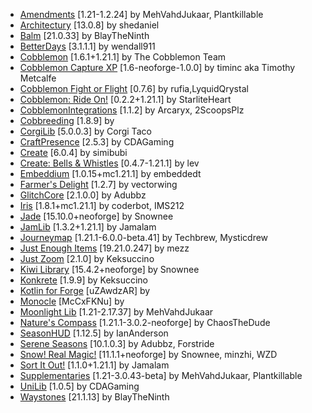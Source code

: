 - [Amendments](https://modrinth.com/mod/6iTJugQR) [1.21-1.2.24] by MehVahdJukaar, Plantkillable
- [Architectury](https://modrinth.com/mod/lhGA9TYQ) [13.0.8] by shedaniel
- [Balm](https://modrinth.com/mod/MBAkmtvl) [21.0.33] by BlayTheNinth
- [BetterDays](https://modrinth.com/mod/tPLE214j) [3.1.1.1] by wendall911
- [Cobblemon](https://modrinth.com/mod/MdwFAVRL) [1.6.1+1.21.1] by The Cobblemon Team
- [Cobblemon Capture XP](https://modrinth.com/mod/LBl4Qguc) [1.6-neoforge-1.0.0] by timinc aka Timothy Metcalfe
- [Cobblemon Fight or Flight](https://modrinth.com/mod/cTdIg5HZ) [0.7.6] by rufia,LyquidQrystal
- [Cobblemon: Ride On!](https://modrinth.com/mod/vXREhDPP) [0.2.2+1.21.1] by StarliteHeart
- [CobblemonIntegrations](https://modrinth.com/mod/NPCfuUI4) [1.1.2] by Arcaryx, 2ScoopsPlz
- [Cobbreeding](https://modrinth.com/mod/ItmVb4zY) [1.8.9] by 
- [CorgiLib](https://modrinth.com/mod/ziOp6EO8) [5.0.0.3] by Corgi Taco
- [CraftPresence](https://modrinth.com/mod/DFqQfIBR) [2.5.3] by CDAGaming
- [Create](https://modrinth.com/mod/LNytGWDc) [6.0.4] by simibubi
- [Create: Bells & Whistles](https://modrinth.com/mod/gJ5afkVv) [0.4.7-1.21.1] by lev
- [Embeddium](https://modrinth.com/mod/sk9rgfiA) [1.0.15+mc1.21.1] by embeddedt
- [Farmer's Delight](https://modrinth.com/mod/R2OftAxM) [1.2.7] by vectorwing
- [GlitchCore](https://modrinth.com/mod/s3dmwKy5) [2.1.0.0] by Adubbz
- [Iris](https://modrinth.com/mod/YL57xq9U) [1.8.1+mc1.21.1] by coderbot, IMS212
- [Jade](https://modrinth.com/mod/nvQzSEkH) [15.10.0+neoforge] by Snownee
- [JamLib](https://modrinth.com/mod/IYY9Siz8) [1.3.2+1.21.1] by Jamalam
- [Journeymap](https://modrinth.com/mod/lfHFW1mp) [1.21.1-6.0.0-beta.41] by Techbrew, Mysticdrew
- [Just Enough Items](https://modrinth.com/mod/u6dRKJwZ) [19.21.0.247] by mezz
- [Just Zoom](https://modrinth.com/mod/iAiqcykM) [2.1.0] by Keksuccino
- [Kiwi Library](https://modrinth.com/mod/ufdDoWPd) [15.4.2+neoforge] by Snownee
- [Konkrete](https://modrinth.com/mod/J81TRJWm) [1.9.9] by Keksuccino
- [Kotlin for Forge](https://modrinth.com/mod/ordsPcFz) [uZAwdzAR] by 
- [Monocle](https://modrinth.com/mod/apRGdwku) [McCxFKNu] by 
- [Moonlight Lib](https://modrinth.com/mod/twkfQtEc) [1.21-2.17.37] by MehVahdJukaar
- [Nature's Compass](https://modrinth.com/mod/fPetb5Kh) [1.21.1-3.0.2-neoforge] by ChaosTheDude
- [SeasonHUD](https://modrinth.com/mod/VNjUn3NA) [1.12.5] by IanAnderson
- [Serene Seasons](https://modrinth.com/mod/e0bNACJD) [10.1.0.3] by Adubbz, Forstride
- [Snow! Real Magic!](https://modrinth.com/mod/iJNje1E8) [11.1.1+neoforge] by Snownee, minzhi, WZD
- [Sort It Out!](https://modrinth.com/mod/jcOSOvm1) [1.1.0+1.21.1] by Jamalam
- [Supplementaries](https://modrinth.com/mod/fFEIiSDQ) [1.21-3.0.43-beta] by MehVahdJukaar, Plantkillable
- [UniLib](https://modrinth.com/mod/nT86WUER) [1.0.5] by CDAGaming
- [Waystones](https://modrinth.com/mod/LOpKHB2A) [21.1.13] by BlayTheNinth
